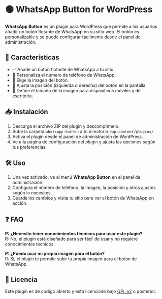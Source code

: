 # 🟢 WhatsApp Button for WordPress

**WhatsApp Button** es un plugin para WordPress que permite a los usuarios añadir un botón flotante de WhatsApp en su sitio web. El botón es personalizable y se puede configurar fácilmente desde el panel de administración.

## 🌟 Características

- ✅ Añade un botón flotante de WhatsApp a tu sitio.
- 📱 Personaliza el número de teléfono de WhatsApp.
- 🎨 Elige la imagen del botón.
- 🚀 Ajusta la posición (izquierda o derecha) del botón en la pantalla.
- 📐 Define el tamaño de la imagen para dispositivos móviles y de escritorio.

## 📥 Instalación

1. Descarga el archivo ZIP del plugin y descomprímelo.
2. Sube la carpeta `whatsapp-button` a tu directorio `/wp-content/plugins/`.
3. Activa el plugin desde el panel de administración de WordPress.
4. Ve a la página de configuración del plugin y ajusta las opciones según tus preferencias.

## 🛠️ Uso

1. Una vez activado, ve al menú **WhatsApp Button** en el panel de administración.
2. Configura el número de teléfono, la imagen, la posición y otros ajustes según lo necesites.
3. Guarda los cambios y visita tu sitio para ver el botón de WhatsApp en acción.

## ❓ FAQ

**P: ¿Necesito tener conocimientos técnicos para usar este plugin?**  
R: No, el plugin está diseñado para ser fácil de usar y no requiere conocimientos técnicos.

**P: ¿Puedo usar mi propia imagen para el botón?**  
R: Sí, el plugin te permite subir tu propia imagen para el botón de WhatsApp.


## 📜 Licencia

Este plugin es de código abierto y está licenciado bajo [GPL v2](https://www.gnu.org/licenses/gpl-2.0.html) o posterior.
